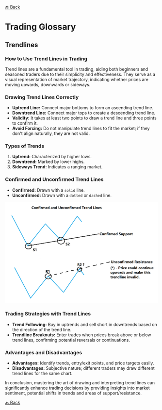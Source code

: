 [🔙 Back](https://github.com/chartingshow/documentation/blob/master/trading/glossary.md)

# Trading Glossary

## Trendlines

### How to Use Trend Lines in Trading

Trend lines are a fundamental tool in trading, aiding both beginners and seasoned traders due to their simplicity and effectiveness. They serve as a visual representation of market trajectory, indicating whether prices are moving upwards, downwards or sideways.

### Drawing Trend Lines Correctly

- **Uptrend Line:** Connect major bottoms to form an ascending trend line.
- **Downtrend Line:** Connect major tops to create a descending trend line.
- **Validity:** It takes at least two points to draw a trend line and three points to confirm it.
- **Avoid Forcing:** Do not manipulate trend lines to fit the market; if they don't align naturally, they are not valid.

### Types of Trends

1.  **Uptrend:** Characterized by higher lows.
2.  **Downtrend:** Marked by lower highs.
3.  **Sideways Trend:** Indicates a ranging market.

### Confirmed and Unconfirmed Trend Lines

- **Confirmed:** Drawn with a `solid` line.
- **Unconfirmed:** Drawn with a `dotted` or `dashed` line.

<p align="center"><img src="https://github.com/chartingshow/documentation/blob/master/assets/images/trading-glossary/trendlines.png" alt="trend lines"></p>

### Trading Strategies with Trend Lines

- **Trend Following:** Buy in uptrends and sell short in downtrends based on the direction of the trend line.
- **Trendline Breakouts:** Enter trades when prices break above or below trend lines, confirming potential reversals or continuations.

### Advantages and Disadvantages

- **Advantages:** Identify trends, entry/exit points, and price targets easily.
- **Disadvantages:** Subjective nature; different traders may draw different trend lines for the same chart.

In conclusion, mastering the art of drawing and interpreting trend lines can significantly enhance trading decisions by providing insights into market sentiment, potential shifts in trends and areas of support/resistance.

[🔙 Back](https://github.com/chartingshow/documentation/blob/master/trading/glossary.md)
